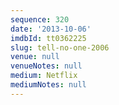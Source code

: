 ```yaml
---
sequence: 320
date: '2013-10-06'
imdbId: tt0362225
slug: tell-no-one-2006
venue: null
venueNotes: null
medium: Netflix
mediumNotes: null
---
```


